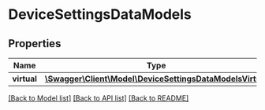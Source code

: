 # DeviceSettingsDataModels

## Properties
Name | Type | Description | Notes
------------ | ------------- | ------------- | -------------
**virtual** | [**\Swagger\Client\Model\DeviceSettingsDataModelsVirtual**](DeviceSettingsDataModelsVirtual.md) |  | [optional] 

[[Back to Model list]](../README.md#documentation-for-models) [[Back to API list]](../README.md#documentation-for-api-endpoints) [[Back to README]](../README.md)


